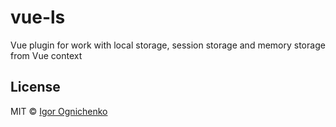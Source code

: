 # vue-ls

Vue plugin for work with local storage, session storage and memory storage from Vue context

## License

MIT © [Igor Ognichenko](https://github.com/RobinCK)

